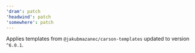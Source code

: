 ```yaml
---
'dram': patch
'headwind': patch
'somewhere': patch
---
```

Applies templates from `@jakubmazanec/carson-templates` updated to version `^6.0.1`.
